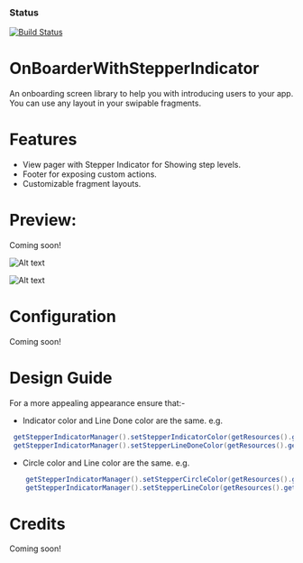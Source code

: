 ### Status
[![Build Status](https://travis-ci.org/RowlandOti/OnBoarderWithStepperIndicator.svg?branch=master)](https://travis-ci.org/RowlandOti/OnBoarderWithStepperIndicator)

# OnBoarderWithStepperIndicator
An onboarding screen library to help you with introducing users to your app. You can use any layout in your swipable fragments. 

# Features
- View pager with Stepper Indicator for Showing step levels.
- Footer for exposing custom actions.
- Customizable fragment layouts.

# Preview: 
Coming soon!

![Alt text](https://github.com/RowlandOti/OnBoarderWithStepperIndicator/blob/master/art/framed/Hero-Image_Nexus.jpg?raw=true "MovieSquire Preview")

![Alt text](https://github.com/RowlandOti/MovieSquire/blob/master/art/squire.gif?raw=true "MovieSquire Preview")

# Configuration
Coming soon!

# Design Guide
For a more appealing appearance ensure that:-
- Indicator color and Line Done color are the same. e.g.

```java
 getStepperIndicatorManager().setStepperIndicatorColor(getResources().getColor(R.color.orange));
 getStepperIndicatorManager().setStepperLineDoneColor(getResources().getColor(R.color.orange));
```
- Circle color and Line color are the same. e.g.


```java
 	getStepperIndicatorManager().setStepperCircleColor(getResources().getColor(R.color.grey));
 	getStepperIndicatorManager().setStepperLineColor(getResources().getColor(R.color.grey));
```

# Credits
Coming soon!

